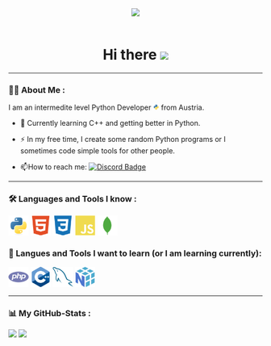 <div id="header" align="center">
  <img src="https://avatars.githubusercontent.com/u/114361791?v=4" width="100"/>
  <div id="badges">
    <img src="https://komarev.com/ghpvc/?username=Jackstar-Git&style=flat-square&color=blue" alt=""/>
  </div>
  <h1>
    Hi there <img src="https://media.giphy.com/media/hvRJCLFzcasrR4ia7z/giphy.gif" width="30px"/>
  </h1>
</div>

---

### :man_technologist: About Me :
I am an intermedite level Python Developer <img src="https://github.com/devicons/devicon/blob/master/icons/python/python-original.svg" width="12"> from Austria.

- :seedling: Currently learning C++ and getting better in Python.

- :zap: In my free time, I create some random Python programs or I sometimes code simple tools for other people.

- :mailbox:How to reach me: [![Discord Badge](https://img.shields.io/badge/%20Discord-Jackstar-blue?logo=discord&logoColor=%235865f2&labelColor=%234640b2&color=%23656565)](https://discordapp.com/users/700285395589529702)

---

### :hammer_and_wrench: Languages  and Tools I know :
<div>
  <img src="https://github.com/devicons/devicon/blob/master/icons/python/python-original.svg" width="40" height="40">
  <img src="https://github.com/devicons/devicon/blob/master/icons/html5/html5-plain.svg" width="40" height="40">
  <img src="https://github.com/devicons/devicon/blob/master/icons/css3/css3-plain.svg" width="40" height="40">
  <img src="https://github.com/devicons/devicon/blob/master/icons/javascript/javascript-plain.svg"width="40" height="40">
  <img src="https://github.com/devicons/devicon/blob/master/icons/mongodb/mongodb-plain.svg" width="40" height="40">
</div>



### :thinking: Langues and Tools I want to learn (or I am learning currently):
<div>
  <img src="https://github.com/devicons/devicon/blob/master/icons/php/php-plain.svg" width="40" height="40">
   <img src="https://github.com/devicons/devicon/blob/master/icons/cplusplus/cplusplus-original.svg" width="40" height="40">
  <img src="https://github.com/devicons/devicon/blob/master/icons/mysql/mysql-original.svg" width="40" height="40">
  <img src="https://github.com/devicons/devicon/blob/master/icons/numpy/numpy-original.svg" width="40" height="40">
</div>

---

### :bar_chart: My GitHub-Stats :
<img src="https://github-readme-stats.vercel.app/api?username=Jackstar-Git&theme=tokyonight" width="430px"/>
<img src="https://github-readme-stats.vercel.app/api/top-langs/?username=Jackstar-Git&layout=compact&theme=tokyonight" />
